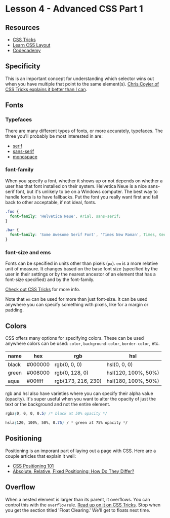 # Lesson 4 - Advanced CSS Part 1

## Resources

* [CSS Tricks](http://css-tricks.com/)
* [Learn CSS Layout](http://learnlayout.com/)
* [Codecademy](http://www.codecademy.com/)

## Specificity

This is an important concept for understanding which selector wins out when you have multiple that point to the same element(s). [Chris Coyier of CSS Tricks explains it better than I can](http://css-tricks.com/specifics-on-css-specificity/).

## Fonts

### Typefaces

There are many different types of fonts, or more accurately, typefaces. The three you'll probably be most interested in are:

* [serif](http://en.wikipedia.org/wiki/Serif)
* [sans-serif](http://en.wikipedia.org/wiki/Sans_serif)
* [monospace](http://en.wikipedia.org/wiki/Monospaced_font)

### font-family

When you specify a font, whether it shows up or not depends on whether a user has that font installed on their system. Helvetica Neue is a nice sans-serif font, but it's unlikely to be on a Windows computer. The best way to handle fonts is to have fallbacks. Put the font you really want first and fall back to other acceptable, if not ideal, fonts.

```css
.foo {
  font-family: 'Helvetica Neue', Arial, sans-serif;
}

.bar {
  font-family: 'Some Awesome Serif Font', 'Times New Roman', Times, Georgia, serif;
}
```

### font-size and ems

Fonts can be specified in units other than pixels (`px`). `em` is a more relative unit of measure. It changes based on the base font size (specified by the user in their settings or by the nearest ancestor of an element that has a font-size specified) and by the font-family.

[Check out CSS Tricks](http://css-tricks.com/css-font-size/) for more info.

Note that `em` can be used for more than just font-size. It can be used anywhere you can specify something with pixels, like for a margin or padding.

## Colors

CSS offers many options for specifying colors. These can be used anywhere colors can be used: `color`, `background-color`, `border-color`, etc.

| name  | hex     | rgb                | hsl                 |
| ----- | ------- | ------------------ | ------------------- |
| black | #000000 | rgb(0, 0, 0)       | hsl(0, 0, 0)        |
| green | #008000 | rgb(0, 128, 0)     | hsl(120, 100%, 50%) |
| aqua  | #00ffff | rgb(173, 216, 230) | hsl(180, 100%, 50%) |

rgb and hsl also have varieties where you can specify their alpha value (opacity). It's super useful when you want to alter the opacity of just the text or the background and not the entire element.

```css
rgba(0, 0, 0, 0.5) /* black at 50% opacity */

hsla(120, 100%, 50%, 0.75) / * green at 75% opacity */
```

## Positioning

Positioning is an imporant part of laying out a page with CSS. Here are a couple articles that explain it well:

* [CSS Positioning 101](http://alistapart.com/article/css-positioning-101)
* [Absolute, Relative, Fixed Positioning: How Do They Differ?](http://css-tricks.com/absolute-relative-fixed-positioining-how-do-they-differ/)

## Overflow

When a nested element is larger than its parent, it overflows. You can control this with the `overflow` rule. [Read up on it on CSS Tricks](http://css-tricks.com/the-css-overflow-property/). Stop when you get the section titled 'Float Clearing.' We'll get to floats next time.
